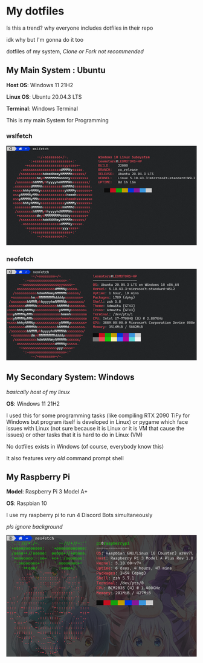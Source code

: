 # My dotfiles

Is this a trend? why everyone includes dotfiles in their repo

idk why but I'm gonna do it too

dotfiles of my system, _Clone or Fork not recommended_

## My Main System : Ubuntu

**Host OS**: Windows 11 21H2

**Linux OS**: Ubuntu 20.04.3 LTS

**Terminal**: Windows Terminal

This is my main System for Programming

### wslfetch

![wslfetch](./screenshots/wslfetch_210903.png)

### neofetch

![neofetch](./screenshots/neofetch_210903.png)

## My Secondary System: Windows

_basically host of my linux_

**OS**: Windows 11 21H2

I used this for some programming tasks (like compiling RTX 2090 TiFy for Windows but program itself is developed in Linux) or pygame which face issues with Linux (not sure because it is Linux or it is VM that cause the issues) or other tasks that it is hard to do in Linux (VM)

No dotfiles exists in Windows (of course, everybody know this)

It also features _very old_ command prompt shell

## My Raspberry Pi

**Model**: Raspberry Pi 3 Model A+

**OS**: Raspbian 10

I use my raspberry pi to run 4 Discord Bots simultaneously

_pls ignore background_

![neofetch_pi](./screenshots/neofetch_pi_210917.png)
